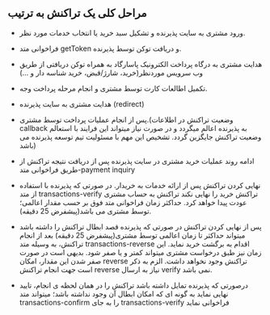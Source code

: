 ## مراحل کلی یک تراکنش به ترتیب


- ورود مشتری به سایت پذیرنده و تشکیل سبد خرید یا انتخاب خدمات مورد نظر.
- فراخوانی متد getToken و دریافت توکن توسط پذیرنده.
- هدایت مشتری به درگاه پرداخت الکترونیک پاسارگاد به همراه توکن دریافتی از طریق وب سرویس موردنظر(خرید،
شارژ/قبض، خرید شناسه دار و ...)
-  تکمیل اطالعات کارت توسط مشتری و انجام مرحله پرداخت وجه.
-  هدایت مشتری به سایت پذیرنده (redirect)
-  پس از انجام عملیات پرداخت توسط مشتری.(وضعیت تراکنش در اطلاعات callback به پذیرنده اعالم میگردد و در صورت نیاز میتواند این فرایند با استعالم وضعیت تراکنش جایگزین
گردد. تشخیص این مهم با مسئولیت تیم توسعه پذیرنده می باشد)
-  ادامه روند عملیات خرید مشتری در سایت پذیرنده پس از دریافت نتیجه تراکنش از طریق فراخوانی متد-payment
inquiry
-  نهایی کردن تراکنش پس از ارائه خدمات به خریدار. در صورتی که پذیرنده با استفاده از متد transactions-verify
تراکنش خرید را نهایی نکند تراکنش به حساب مشتری عودت پیدا خواهد کرد. حداکثر زمان فراخوانی متد فوق بر
حسب مقدار اعالمی؛ توسط مشتری می باشد(پیشفرض 25 دقیقه).

- پس از نهایی کردن تراکنش در صورتی که پذیرنده قصد ابطال تراکنش را داشته باشد میتواند حداکثر تا زمان اعالمی
توسط مشتری(پیشفرض 25 دقیقه) بعد از انجام تراکنش، به وسیله متد transactions-reverse اقدام به برگشت
خرید نماید. این زمان نیز طبق درخواست مشتری میتواند کمتر و یا صفر شود. بدیهی است در صورت صفر شدن این
مقدار، امکان reverse تراکنش وجود نخواهد داشت. الزم به ذکر است جهت انجام تراکنش reverse نیاز به ارسال
verify نمی باشد.
- درصورتی که پذیرنده تمایل داشته باشد تراکنش را در همان لحظه ی انجام، تایید نهایی نماید به گونه ای که امکان
ابطال آن وجود نداشته باشد؛ میتواند متد transactions-confirm را به جای transactions-verify  فراخوانی نماید
